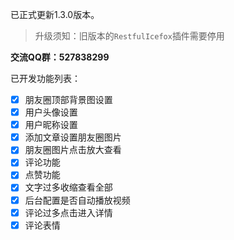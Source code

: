 已正式更新1.3.0版本。

> 升级须知：旧版本的`RestfulIcefox`插件需要停用

**交流QQ群：527838299**

已开发功能列表：
- [x] 朋友圈顶部背景图设置
- [x] 用户头像设置
- [x] 用户昵称设置
- [x] 添加文章设置朋友圈图片
- [x] 朋友圈图片点击放大查看
- [x] 评论功能
- [x] 点赞功能
- [x] 文字过多收缩查看全部
- [x] 后台配置是否自动播放视频
- [x] 评论过多点击进入详情
- [x] 评论表情